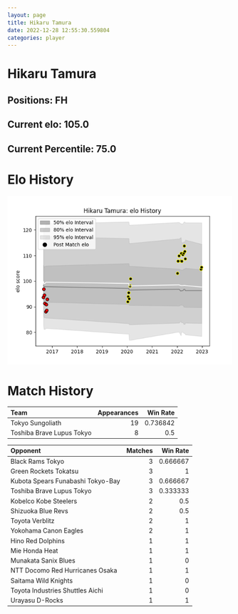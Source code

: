 ```yaml
---  
layout: page  
title: Hikaru Tamura  
date: 2022-12-28 12:55:30.559804  
categories: player  
---
```

# Hikaru Tamura

## Positions: FH

## Current elo: 105.0

## Current Percentile: 75.0

# Elo History


![elo history](history_HikaruTamura.png)
# Match History


| Team                      |   Appearances |   Win Rate |
|:--------------------------|--------------:|-----------:|
| Tokyo Sungoliath          |            19 |   0.736842 |
| Toshiba Brave Lupus Tokyo |             8 |   0.5      |

| Opponent                          |   Matches |   Win Rate |
|:----------------------------------|----------:|-----------:|
| Black Rams Tokyo                  |         3 |   0.666667 |
| Green Rockets Tokatsu             |         3 |   1        |
| Kubota Spears Funabashi Tokyo-Bay |         3 |   0.666667 |
| Toshiba Brave Lupus Tokyo         |         3 |   0.333333 |
| Kobelco Kobe Steelers             |         2 |   0.5      |
| Shizuoka Blue Revs                |         2 |   0.5      |
| Toyota Verblitz                   |         2 |   1        |
| Yokohama Canon Eagles             |         2 |   1        |
| Hino Red Dolphins                 |         1 |   1        |
| Mie Honda Heat                    |         1 |   1        |
| Munakata Sanix Blues              |         1 |   0        |
| NTT Docomo Red Hurricanes Osaka   |         1 |   1        |
| Saitama Wild Knights              |         1 |   0        |
| Toyota Industries Shuttles Aichi  |         1 |   0        |
| Urayasu D-Rocks                   |         1 |   1        |